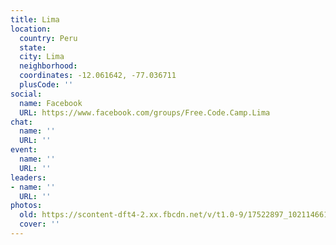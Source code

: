 ```yaml
---
title: Lima
location:
  country: Peru
  state: 
  city: Lima
  neighborhood: 
  coordinates: -12.061642, -77.036711
  plusCode: ''
social:
  name: Facebook
  URL: https://www.facebook.com/groups/Free.Code.Camp.Lima
chat:
  name: ''
  URL: ''
event:
  name: ''
  URL: ''
leaders:
- name: ''
  URL: ''
photos:
  old: https://scontent-dft4-2.xx.fbcdn.net/v/t1.0-9/17522897_10211466184866288_8423373541376329313_n.jpg?oh=d9913030e82de521947428b34a4edccf&oe=59533294
  cover: ''
---
```

